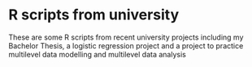 # R scripts from university
These are some R scripts from recent university projects including my Bachelor Thesis, a logistic regression project 
and a project to practice multilevel data modelling and multilevel data analysis 
